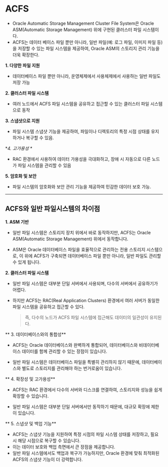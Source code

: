 <h1 id="acfs">ACFS</h1>
<ul>
<li>Oracle Automatic Storage Management Cluster File System은 Oracle ASM(Automatic Storage Management) 위에 구현된 클러스터 파일 시스템이다.</li>
<li>ACFS는 데이터 베이스 파일 뿐만 아니라, 일반 파일(예: 로그 파일, 이미지 파일 등)을 저장할 수 있는 파일 시스템을 제공하여, Oracle ASM의 스토리지 관리 기능을 더욱 확장한다.</li>
</ul>
<p><strong>1. 다양한 파일 지원</strong></p>
<ul>
<li>데이터베이스 파일 뿐만 아니라, 운영체제에서 사용체제에서 사용하는 일반 파일도 저장 가능</li>
</ul>
<p><strong>2. 클러스터 파일 시스템</strong></p>
<ul>
<li>여러 노드에서 ACFS 파일 시스템을 공유하고 접근할 수 있는 클러스터 파일 시스템으로 동작</li>
</ul>
<p><strong>3. 스냅샷으로 지원</strong></p>
<ul>
<li>파일 시스템 스냅샷 기능을 제공하여, 파일이나 디렉토리의 특정 시점 상태를 유지하거나 복구할 수 있음.</li>
</ul>
<p>*<em>4. 고가용성 *</em></p>
<ul>
<li>RAC 환경에서 사용하여 데이터 가용성을 극대화하고, 장애 시 자동으로 다른 노드가 파일 시스템을 관리할 수 있음</li>
</ul>
<p><strong>5. 암호화 및 보안</strong></p>
<ul>
<li>파일 시스템의 암호화와 보안 관리 기능을 제공하여 민감한 데이터 보호 가능. </li>
</ul>
<hr />
<h2 id="acfs와-일반-파일시스템의-차이점">ACFS와 일반 파일시스템의 차이점</h2>
<p><strong>1. ASM 기반</strong></p>
<ul>
<li><p>일반 파일 시스템은 스토리지 장치 위에서 바로 동작하지만, ACFS는 Oracle ASM(Automatic Storage Management) 위에서 동작합니다. </p>
</li>
<li><p>ASM은 Oracle 데이터베이스 파일을 효율적으로 관리하는 전용 스토리지 시스템으로, 이 위에 ACFS가 구축되면 데이터베이스 파일 뿐만 아니라, 일반 파일도 관리할 수 있게 됩니다.</p>
</li>
</ul>
<p><strong>2. 클러스터 파일 시스템</strong></p>
<ul>
<li><p>일반 파일 시스템은 대부분 단일 서버에서 사용되며, 다수의 서버에서 공유하기가 어렵다.</p>
</li>
<li><p>하지만 ACFS는 RAC(Real Application Clusters) 환경에서 여러 서버가 동일한 파일 시스템을 공유하고 접근할 수 있다.</p>
<blockquote>
<p>즉, 다수의 노드가 ACFS 파일 시스템에 접근해도 데이터의 일관성이 유지된다.</p>
</blockquote>
</li>
</ul>
<p>** 3. 데이터베이스와의 통합성**</p>
<ul>
<li><p>ACFS는 Oracle 데이터베이스와 완벽하게 통합되어, 데이터베이스와 비데이터베이스 데이터를 함께 관리할 수 있는 장점이 있습니다.</p>
</li>
<li><p>일반 파일 시스템은 데이터베이스 파일을 특별히 관리하지 않기 때문에, 데이터베이스와 별도로 스토리지를 관리해야 하는 번거로움이 있습니다.</p>
</li>
</ul>
<p>** 4. 확장성 및 고가용성** </p>
<ul>
<li><p>ACFS는 RAC 환경에서 다수의 서버와 디스크를 연결하여, 스토리지와 성능을 쉽게 확장할 수 있습니다.</p>
</li>
<li><p>일반 파일 시스템은 대부분 단일 서버에서만 동작하기 때문에, 대규모 확장에 제한이 있습니다.</p>
</li>
</ul>
<p>** 5. 스냅샷 및 백업 기능** </p>
<ul>
<li>ACFS는 스냅샷 기능을 지원하여 특정 시점의 파일 시스템 상태를 저장하고, 필요 시 해당 시점으로 복구할 수 있습니다.</li>
<li>이는 데이터 보호와 백업 측면에서 큰 장점을 제공합니다.</li>
<li>일반 파일 시스템에서도 백업과 복구가 가능하지만, Oracle 환경에 맞춰 최적화된 ACFS의 스냅샷 기능이 더 강력합니다.</li>
</ul>